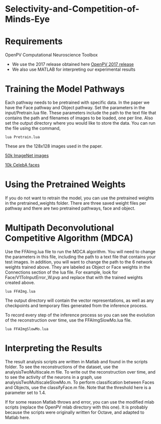 # Selectivity-and-Competition-of-Minds-Eye

Requirements
=======

OpenPV Computational Neuroscience Toolbox

* We use the 2017 release obtained here [OpenPV 2017 release](https://github.com/PetaVision/OpenPV/releases)
* We also use MATLAB for interpreting our experimental results

Training the Model Pathways
=======

Each pathway needs to be pretrained with specific data.  In the paper we have the Face pathway and Object pathway.
Set the parameters in the input/Pretrain.lua file.  These parameters include the path to the text file that contains the path and filenames of images to be loaded, one per line.  Also set the output directory where you would like to store the data.  You can run the file using the command, 

`lua Pretrain.lua`

These are the 128x128 images used in the paper.  

[50k ImageNet images](https://www.dropbox.com/s/w4yrxkjp6qcfdsf/imagenet_128.zip?dl=0)

[10k CelebA faces](https://www.dropbox.com/s/zqh1kma45wd6rvx/CelebAfaces128_10k.zip?dl=0)


Using the Pretrained Weights
=======

If you do not want to retrain the model, you can use the pretrained weights in the pretrained_weights folder.  There are three saved weight files per pathway and there are two pretrained pathways, face and object.

Multipath Deconvolutional Competitive Algorithm (MDCA)
=======

Use the FFAImg.lua file to run the MDCA algorithm.  You will need to change the parameters in this file, including the path to a text file that contains your test images.  In addition, you will want to change the path to the 6 network weights trained above.  They are labeled as Object or Face weights in the Connections section of the lua file.  For example, look for Face/V1ToInputError_W.pvp and replace that with the trained weights created above.

`lua FFAImg.lua`

The output directory will contain the vector representations, as well as any checkpoints and temporary files generated from the inference process.

To record every step of the inference process so you can see the evolution of the reconstruction over time, use the FFAImgSlowMo.lua file.

`lua FFAImgSlowMo.lua`

Interpreting the Results
=======

The result analysis scripts are written in Matlab and found in the scripts folder.  To see the reconstructions of the dataset, use the analysisTwoMultiscale.m file.  To write out the reconstruction over time, and to see the activity of the neurons in a graph, use analysisTwoMultiscaleSlowMo.m.  To perform classification between Faces and Objects, use the classifyFace.m file.  Note that the threshold here is a parameter set to 1.4.

If for some reason Matlab throws and error, you can use the modified mlab scripts (replace the OpenPV mlab directory with this one).  It is probably because the scripts were originally written for Octave, and adapted to Matlab here.


